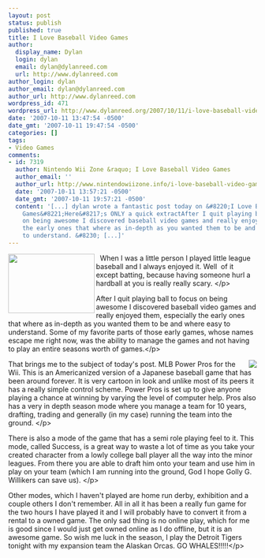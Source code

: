 ```yaml
---
layout: post
status: publish
published: true
title: I Love Baseball Video Games
author:
  display_name: Dylan
  login: dylan
  email: dylan@dylanreed.com
  url: http://www.dylanreed.com
author_login: dylan
author_email: dylan@dylanreed.com
author_url: http://www.dylanreed.com
wordpress_id: 471
wordpress_url: http://www.dylanreed.org/2007/10/11/i-love-baseball-video-games/
date: '2007-10-11 13:47:54 -0500'
date_gmt: '2007-10-11 19:47:54 -0500'
categories: []
tags:
- Video Games
comments:
- id: 7319
  author: Nintendo Wii Zone &raquo; I Love Baseball Video Games
  author_email: ''
  author_url: http://www.nintendowiizone.info/i-love-baseball-video-games/2007/10/11/
  date: '2007-10-11 13:57:21 -0500'
  date_gmt: '2007-10-11 19:57:21 -0500'
  content: '[...] dylan wrote a fantastic post today on &#8220;I Love Baseball Video
    Games&#8221;Here&#8217;s ONLY a quick extractAfter I quit playing ball to focus
    on being awesome I discovered baseball video games and really enjoyed them, especially
    the early ones that where as in-depth as you wanted them to be and where easy
    to understand. &#8230; [...]'
---
```

<p><img height="120" src="http:&#47;&#47;ps2.vggen.com&#47;news&#47;images&#47;powerfulpromlb.jpg" width="175" align="left"&#47;>&nbsp; When I was a little person I played little league baseball and I always enjoyed it. Well&nbsp; of it except batting, because having someone hurl a hardball at you is really really scary. <&#47;p>
<p>After I quit playing ball to focus on being awesome I discovered baseball video games and really enjoyed them, especially the early ones that where as in-depth as you wanted them to be and where easy to understand. Some of my favorite parts of those early games, whose names escape me right now, was the ability to manage the games and not having to play an entire seasons worth of games.<&#47;p>
<p><img src="http:&#47;&#47;www.gamasutra.com&#47;db_area&#47;images&#47;news2001&#47;14968&#47;pawapro.jpg" align="right"&#47;> That brings me to the subject of today's post. MLB Power Pros for the Wii. This is an Americanized version of a Japanese baseball game that has been around forever. It is very cartoon in look and unlike most of its peers it has a really simple control scheme. Power Pros is set up to give anyone playing a chance at winning by varying the level of computer help. Pros also has a very in depth season mode where you manage a team for 10 years, drafting, trading and generally (in my case) running the team into the ground. <&#47;p>
<p>There is also a mode of the game that has a semi role playing feel to it. This mode, called Success, is a great way to waste a lot of time as you take your created character from a lowly college ball player all the way into the minor leagues. From there you are able to draft him onto your team and use him in play on your team (which I am running into the ground, God I hope Golly G. Willikers can save us). <&#47;p>
<p>Other modes, which I haven't played are home run derby, exhibition and a couple others I don't remember. All in all it has been a really fun game for the two hours I have played it and I will probably have to convert it from a rental to a owned game. The only sad thing is no online play, which for me is good since I would just get owned online as I do offline, but it is an awesome game. So wish me luck in the season, I play the Detroit Tigers tonight with my expansion team the Alaskan Orcas. GO WHALES!!!!!<&#47;p></p>
